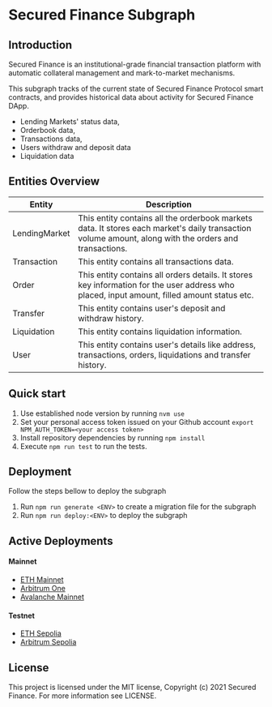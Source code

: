 # Secured Finance Subgraph

## Introduction

Secured Finance is an institutional-grade financial transaction platform with automatic collateral management and mark-to-market mechanisms.

This subgraph tracks of the current state of Secured Finance Protocol smart contracts, and provides historical data about activity for Secured Finance DApp.

* Lending Markets' status data,
* Orderbook data,
* Transactions data,
* Users withdraw and deposit data
* Liquidation data

## Entities Overview

| Entity         | Description                                                                                           |
| -------------- | ----------------------------------------------------------------------------------------------------- |
| LendingMarket  | This entity contains all the orderbook markets data. It stores each market's daily transaction volume amount, along with the orders and transactions.                                                                                                        |
| Transaction    | This entity contains all transactions data.                                                           |
| Order          | This entity contains all orders details. It stores key information for the user address who placed, input amount, filled amount status etc.      |
| Transfer       | This entity contains user's deposit and withdraw history.                                             |
| Liquidation    | This entity contains liquidation information.                                                         |
| User           | This entity contains user's details like address, transactions, orders, liquidations and transfer history. |

## Quick start

1. Use established node version by running `nvm use`
2. Set your personal access token issued on your Github account `export NPM_AUTH_TOKEN=<your access token>`
3. Install repository dependencies by running `npm install`
4. Execute `npm run test` to run the tests.

## Deployment

Follow the steps bellow to deploy the subgraph

1. Run `npm run generate <ENV>` to create a migration file for the subgraph
2. Run `npm run deploy:<ENV>` to deploy the subgraph

## Active Deployments

#### Mainnet

* [ETH Mainnet](https://api.studio.thegraph.com/query/64582/sf-prd-mainnet/version/latest)
* [Arbitrum One](https://api.studio.thegraph.com/query/64582/sf-prd-arbitrum-one/version/latest)
* [Avalanche Mainnet](https://api.studio.thegraph.com/query/64582/sf-prd-avalanche-mainnet/version/latest)

#### Testnet

* [ETH Sepolia](https://api.studio.thegraph.com/query/64582/sf-prd-sepolia/version/latest)
* [Arbitrum Sepolia](https://api.studio.thegraph.com/query/64582/sf-prd-arbitrum-sepolia/version/latest)

## License

This project is licensed under the MIT license, Copyright (c) 2021 Secured Finance. For more information see LICENSE.
